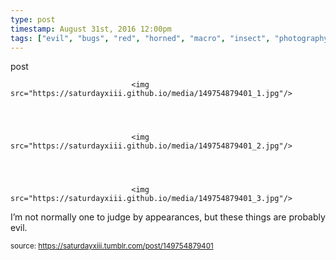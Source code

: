 ```yaml
---
type: post
timestamp: August 31st, 2016 12:00pm
tags: ["evil", "bugs", "red", "horned", "macro", "insect", "photography"]
---
```

post


                               <img src="https://saturdayxiii.github.io/media/149754879401_1.jpg"/>
                           

                                                                                                                           

                               <img src="https://saturdayxiii.github.io/media/149754879401_2.jpg"/>
                           

                                                                                                                           

                               <img src="https://saturdayxiii.github.io/media/149754879401_3.jpg"/>
                           

                                                                                                                      
I’m not normally one to judge by appearances, but these things are probably evil.
 
                                    
                
                
                
                
                                
<small>source: https://saturdayxiii.tumblr.com/post/149754879401</small>